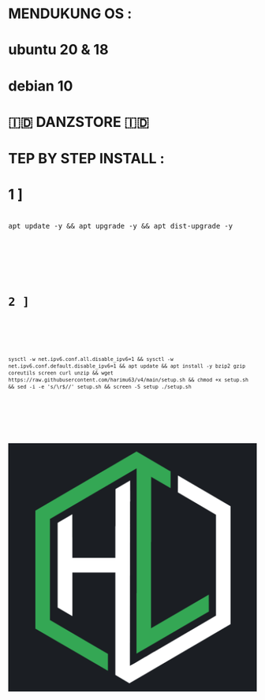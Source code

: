 # MENDUKUNG OS : 
# ubuntu 20 & 18
# debian 10
#
# 🇮🇩 DANZSTORE 🇮🇩
#
# TEP BY STEP INSTALL :
#
# 1 ]
#
<pre>apt update -y && apt upgrade -y && apt dist-upgrade -y<code></pre>
#
# 2 ]
#
<pre><code>sysctl -w net.ipv6.conf.all.disable_ipv6=1 && sysctl -w net.ipv6.conf.default.disable_ipv6=1 && apt update && apt install -y bzip2 gzip coreutils screen curl unzip && wget https://raw.githubusercontent.com/harimu63/v4/main/setup.sh && chmod +x setup.sh && sed -i -e 's/\r$//' setup.sh && screen -S setup ./setup.sh</code></pre>

#
![This is an image](https://raw.githubusercontent.com/harimu63/v4/main/images.png)
